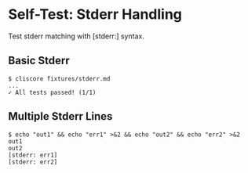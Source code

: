# Self-Test: Stderr Handling

Test stderr matching with [stderr:] syntax.

## Basic Stderr

```cliscore
$ cliscore fixtures/stderr.md
...
✓ All tests passed! (1/1)
```

## Multiple Stderr Lines

```cliscore
$ echo "out1" && echo "err1" >&2 && echo "out2" && echo "err2" >&2
out1
out2
[stderr: err1]
[stderr: err2]
```
